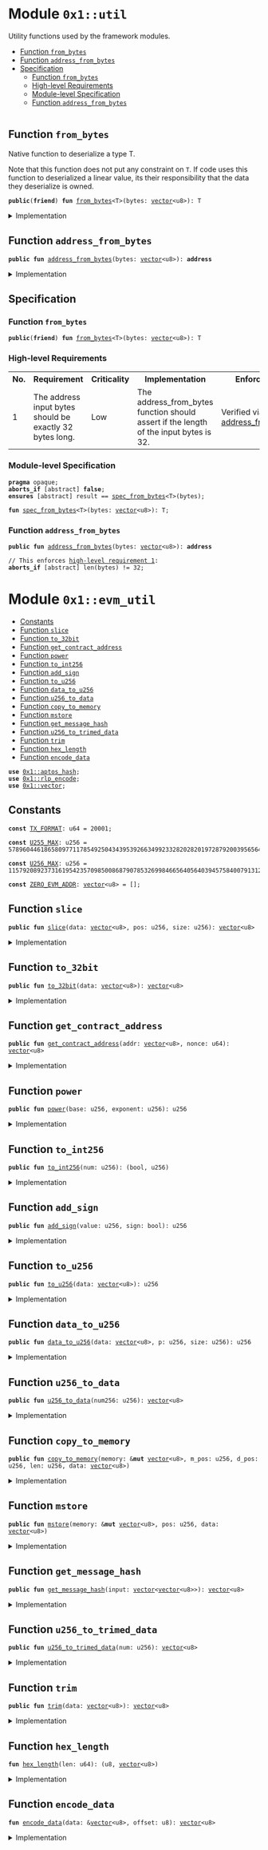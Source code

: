 
<a id="0x1_util"></a>

# Module `0x1::util`

Utility functions used by the framework modules.


-  [Function `from_bytes`](#0x1_util_from_bytes)
-  [Function `address_from_bytes`](#0x1_util_address_from_bytes)
-  [Specification](#@Specification_0)
    -  [Function `from_bytes`](#@Specification_0_from_bytes)
    -  [High-level Requirements](#high-level-req)
    -  [Module-level Specification](#module-level-spec)
    -  [Function `address_from_bytes`](#@Specification_0_address_from_bytes)


<pre><code></code></pre>



<a id="0x1_util_from_bytes"></a>

## Function `from_bytes`

Native function to deserialize a type T.

Note that this function does not put any constraint on <code>T</code>. If code uses this function to
deserialized a linear value, its their responsibility that the data they deserialize is
owned.


<pre><code><b>public</b>(<b>friend</b>) <b>fun</b> <a href="util.md#0x1_util_from_bytes">from_bytes</a>&lt;T&gt;(bytes: <a href="../../aptos-stdlib/../move-stdlib/doc/vector.md#0x1_vector">vector</a>&lt;u8&gt;): T
</code></pre>



<details>
<summary>Implementation</summary>


<pre><code><b>public</b>(<b>friend</b>) <b>native</b> <b>fun</b> <a href="util.md#0x1_util_from_bytes">from_bytes</a>&lt;T&gt;(bytes: <a href="../../aptos-stdlib/../move-stdlib/doc/vector.md#0x1_vector">vector</a>&lt;u8&gt;): T;
</code></pre>



</details>

<a id="0x1_util_address_from_bytes"></a>

## Function `address_from_bytes`



<pre><code><b>public</b> <b>fun</b> <a href="util.md#0x1_util_address_from_bytes">address_from_bytes</a>(bytes: <a href="../../aptos-stdlib/../move-stdlib/doc/vector.md#0x1_vector">vector</a>&lt;u8&gt;): <b>address</b>
</code></pre>



<details>
<summary>Implementation</summary>


<pre><code><b>public</b> <b>fun</b> <a href="util.md#0x1_util_address_from_bytes">address_from_bytes</a>(bytes: <a href="../../aptos-stdlib/../move-stdlib/doc/vector.md#0x1_vector">vector</a>&lt;u8&gt;): <b>address</b> {
    <a href="util.md#0x1_util_from_bytes">from_bytes</a>(bytes)
}
</code></pre>



</details>

<a id="@Specification_0"></a>

## Specification


<a id="@Specification_0_from_bytes"></a>

### Function `from_bytes`


<pre><code><b>public</b>(<b>friend</b>) <b>fun</b> <a href="util.md#0x1_util_from_bytes">from_bytes</a>&lt;T&gt;(bytes: <a href="../../aptos-stdlib/../move-stdlib/doc/vector.md#0x1_vector">vector</a>&lt;u8&gt;): T
</code></pre>





<a id="high-level-req"></a>

### High-level Requirements

<table>
<tr>
<th>No.</th><th>Requirement</th><th>Criticality</th><th>Implementation</th><th>Enforcement</th>
</tr>

<tr>
<td>1</td>
<td>The address input bytes should be exactly 32 bytes long.</td>
<td>Low</td>
<td>The address_from_bytes function should assert if the length of the input bytes is 32.</td>
<td>Verified via <a href="#high-level-req-1">address_from_bytes</a>.</td>
</tr>

</table>




<a id="module-level-spec"></a>

### Module-level Specification


<pre><code><b>pragma</b> opaque;
<b>aborts_if</b> [abstract] <b>false</b>;
<b>ensures</b> [abstract] result == <a href="util.md#0x1_util_spec_from_bytes">spec_from_bytes</a>&lt;T&gt;(bytes);
</code></pre>




<a id="0x1_util_spec_from_bytes"></a>


<pre><code><b>fun</b> <a href="util.md#0x1_util_spec_from_bytes">spec_from_bytes</a>&lt;T&gt;(bytes: <a href="../../aptos-stdlib/../move-stdlib/doc/vector.md#0x1_vector">vector</a>&lt;u8&gt;): T;
</code></pre>



<a id="@Specification_0_address_from_bytes"></a>

### Function `address_from_bytes`


<pre><code><b>public</b> <b>fun</b> <a href="util.md#0x1_util_address_from_bytes">address_from_bytes</a>(bytes: <a href="../../aptos-stdlib/../move-stdlib/doc/vector.md#0x1_vector">vector</a>&lt;u8&gt;): <b>address</b>
</code></pre>




<pre><code>// This enforces <a id="high-level-req-1" href="#high-level-req">high-level requirement 1</a>:
<b>aborts_if</b> [abstract] len(bytes) != 32;
</code></pre>



<a id="0x1_evm_util"></a>

# Module `0x1::evm_util`



-  [Constants](#@Constants_0)
-  [Function `slice`](#0x1_evm_util_slice)
-  [Function `to_32bit`](#0x1_evm_util_to_32bit)
-  [Function `get_contract_address`](#0x1_evm_util_get_contract_address)
-  [Function `power`](#0x1_evm_util_power)
-  [Function `to_int256`](#0x1_evm_util_to_int256)
-  [Function `add_sign`](#0x1_evm_util_add_sign)
-  [Function `to_u256`](#0x1_evm_util_to_u256)
-  [Function `data_to_u256`](#0x1_evm_util_data_to_u256)
-  [Function `u256_to_data`](#0x1_evm_util_u256_to_data)
-  [Function `copy_to_memory`](#0x1_evm_util_copy_to_memory)
-  [Function `mstore`](#0x1_evm_util_mstore)
-  [Function `get_message_hash`](#0x1_evm_util_get_message_hash)
-  [Function `u256_to_trimed_data`](#0x1_evm_util_u256_to_trimed_data)
-  [Function `trim`](#0x1_evm_util_trim)
-  [Function `hex_length`](#0x1_evm_util_hex_length)
-  [Function `encode_data`](#0x1_evm_util_encode_data)


<pre><code><b>use</b> <a href="../../aptos-stdlib/../move-stdlib/doc/hash.md#0x1_aptos_hash">0x1::aptos_hash</a>;
<b>use</b> <a href="encode.md#0x1_rlp_encode">0x1::rlp_encode</a>;
<b>use</b> <a href="../../aptos-stdlib/../move-stdlib/doc/vector.md#0x1_vector">0x1::vector</a>;
</code></pre>



<a id="@Constants_0"></a>

## Constants


<a id="0x1_evm_util_TX_FORMAT"></a>



<pre><code><b>const</b> <a href="util.md#0x1_evm_util_TX_FORMAT">TX_FORMAT</a>: u64 = 20001;
</code></pre>



<a id="0x1_evm_util_U255_MAX"></a>



<pre><code><b>const</b> <a href="util.md#0x1_evm_util_U255_MAX">U255_MAX</a>: u256 = 57896044618658097711785492504343953926634992332820282019728792003956564819967;
</code></pre>



<a id="0x1_evm_util_U256_MAX"></a>



<pre><code><b>const</b> <a href="util.md#0x1_evm_util_U256_MAX">U256_MAX</a>: u256 = 115792089237316195423570985008687907853269984665640564039457584007913129639935;
</code></pre>



<a id="0x1_evm_util_ZERO_EVM_ADDR"></a>



<pre><code><b>const</b> <a href="util.md#0x1_evm_util_ZERO_EVM_ADDR">ZERO_EVM_ADDR</a>: <a href="../../aptos-stdlib/../move-stdlib/doc/vector.md#0x1_vector">vector</a>&lt;u8&gt; = [];
</code></pre>



<a id="0x1_evm_util_slice"></a>

## Function `slice`



<pre><code><b>public</b> <b>fun</b> <a href="util.md#0x1_evm_util_slice">slice</a>(data: <a href="../../aptos-stdlib/../move-stdlib/doc/vector.md#0x1_vector">vector</a>&lt;u8&gt;, pos: u256, size: u256): <a href="../../aptos-stdlib/../move-stdlib/doc/vector.md#0x1_vector">vector</a>&lt;u8&gt;
</code></pre>



<details>
<summary>Implementation</summary>


<pre><code><b>public</b> <b>fun</b> <a href="util.md#0x1_evm_util_slice">slice</a>(data: <a href="../../aptos-stdlib/../move-stdlib/doc/vector.md#0x1_vector">vector</a>&lt;u8&gt;, pos: u256, size: u256): <a href="../../aptos-stdlib/../move-stdlib/doc/vector.md#0x1_vector">vector</a>&lt;u8&gt; {
    <b>let</b> s = <a href="../../aptos-stdlib/../move-stdlib/doc/vector.md#0x1_vector_empty">vector::empty</a>&lt;u8&gt;();
    <b>let</b> i = 0;
    <b>let</b> len = <a href="../../aptos-stdlib/../move-stdlib/doc/vector.md#0x1_vector_length">vector::length</a>(&data);
    <b>while</b> (i &lt; size) {
        <b>let</b> p = ((pos + i) <b>as</b> u64);
        <b>if</b>(p &gt;= len) {
            <a href="../../aptos-stdlib/../move-stdlib/doc/vector.md#0x1_vector_push_back">vector::push_back</a>(&<b>mut</b> s, 0);
        } <b>else</b> {
            <a href="../../aptos-stdlib/../move-stdlib/doc/vector.md#0x1_vector_push_back">vector::push_back</a>(&<b>mut</b> s, *<a href="../../aptos-stdlib/../move-stdlib/doc/vector.md#0x1_vector_borrow">vector::borrow</a>(&data, (pos + i <b>as</b> u64)));
        };

        i = i + 1;
    };
    s
}
</code></pre>



</details>

<a id="0x1_evm_util_to_32bit"></a>

## Function `to_32bit`



<pre><code><b>public</b> <b>fun</b> <a href="util.md#0x1_evm_util_to_32bit">to_32bit</a>(data: <a href="../../aptos-stdlib/../move-stdlib/doc/vector.md#0x1_vector">vector</a>&lt;u8&gt;): <a href="../../aptos-stdlib/../move-stdlib/doc/vector.md#0x1_vector">vector</a>&lt;u8&gt;
</code></pre>



<details>
<summary>Implementation</summary>


<pre><code><b>public</b> <b>fun</b> <a href="util.md#0x1_evm_util_to_32bit">to_32bit</a>(data: <a href="../../aptos-stdlib/../move-stdlib/doc/vector.md#0x1_vector">vector</a>&lt;u8&gt;): <a href="../../aptos-stdlib/../move-stdlib/doc/vector.md#0x1_vector">vector</a>&lt;u8&gt; {
    <b>let</b> bytes = <a href="../../aptos-stdlib/../move-stdlib/doc/vector.md#0x1_vector_empty">vector::empty</a>&lt;u8&gt;();
    <b>let</b> len = <a href="../../aptos-stdlib/../move-stdlib/doc/vector.md#0x1_vector_length">vector::length</a>(&data);
    // <a href="../../aptos-stdlib/doc/debug.md#0x1_debug_print">debug::print</a>(&len);
    <b>while</b>(len &lt; 32) {
        <a href="../../aptos-stdlib/../move-stdlib/doc/vector.md#0x1_vector_push_back">vector::push_back</a>(&<b>mut</b> bytes, 0);
        len = len + 1
    };
    <a href="../../aptos-stdlib/../move-stdlib/doc/vector.md#0x1_vector_append">vector::append</a>(&<b>mut</b> bytes, data);
    bytes
}
</code></pre>



</details>

<a id="0x1_evm_util_get_contract_address"></a>

## Function `get_contract_address`



<pre><code><b>public</b> <b>fun</b> <a href="util.md#0x1_evm_util_get_contract_address">get_contract_address</a>(addr: <a href="../../aptos-stdlib/../move-stdlib/doc/vector.md#0x1_vector">vector</a>&lt;u8&gt;, nonce: u64): <a href="../../aptos-stdlib/../move-stdlib/doc/vector.md#0x1_vector">vector</a>&lt;u8&gt;
</code></pre>



<details>
<summary>Implementation</summary>


<pre><code><b>public</b> <b>fun</b> <a href="util.md#0x1_evm_util_get_contract_address">get_contract_address</a>(addr: <a href="../../aptos-stdlib/../move-stdlib/doc/vector.md#0x1_vector">vector</a>&lt;u8&gt;, nonce: u64): <a href="../../aptos-stdlib/../move-stdlib/doc/vector.md#0x1_vector">vector</a>&lt;u8&gt; {
    <b>let</b> nonce_bytes = <a href="../../aptos-stdlib/../move-stdlib/doc/vector.md#0x1_vector_empty">vector::empty</a>&lt;u8&gt;();
    <b>let</b> l = 0;
    <b>while</b>(nonce &gt; 0) {
        l = l + 1;
        <a href="../../aptos-stdlib/../move-stdlib/doc/vector.md#0x1_vector_push_back">vector::push_back</a>(&<b>mut</b> nonce_bytes, ((nonce % 0x100) <b>as</b> u8));
        nonce = nonce / 0x100;
    };
    <a href="../../aptos-stdlib/../move-stdlib/doc/vector.md#0x1_vector_reverse">vector::reverse</a>(&<b>mut</b> nonce_bytes);
    <b>let</b> salt = encode_bytes_list(<a href="../../aptos-stdlib/../move-stdlib/doc/vector.md#0x1_vector">vector</a>[<a href="util.md#0x1_evm_util_slice">slice</a>(addr, 12, 20), nonce_bytes]);
    <a href="util.md#0x1_evm_util_to_32bit">to_32bit</a>(<a href="util.md#0x1_evm_util_slice">slice</a>(keccak256(salt), 12, 20))
}
</code></pre>



</details>

<a id="0x1_evm_util_power"></a>

## Function `power`



<pre><code><b>public</b> <b>fun</b> <a href="util.md#0x1_evm_util_power">power</a>(base: u256, exponent: u256): u256
</code></pre>



<details>
<summary>Implementation</summary>


<pre><code><b>public</b> <b>fun</b> <a href="util.md#0x1_evm_util_power">power</a>(base: u256, exponent: u256): u256 {
    <b>let</b> result = 1;

    <b>let</b> i = 0;
    <b>while</b> (i &lt; exponent) {
        result = result * base;
        i = i + 1;
    };

    result
}
</code></pre>



</details>

<a id="0x1_evm_util_to_int256"></a>

## Function `to_int256`



<pre><code><b>public</b> <b>fun</b> <a href="util.md#0x1_evm_util_to_int256">to_int256</a>(num: u256): (bool, u256)
</code></pre>



<details>
<summary>Implementation</summary>


<pre><code><b>public</b> <b>fun</b> <a href="util.md#0x1_evm_util_to_int256">to_int256</a>(num: u256): (bool, u256) {
    <b>let</b> neg = <b>false</b>;
    <b>if</b>(num &gt; <a href="util.md#0x1_evm_util_U255_MAX">U255_MAX</a>) {
        neg = <b>true</b>;
        num = <a href="util.md#0x1_evm_util_U256_MAX">U256_MAX</a> - num + 1;
    };
    (neg, num)
}
</code></pre>



</details>

<a id="0x1_evm_util_add_sign"></a>

## Function `add_sign`



<pre><code><b>public</b> <b>fun</b> <a href="util.md#0x1_evm_util_add_sign">add_sign</a>(value: u256, sign: bool): u256
</code></pre>



<details>
<summary>Implementation</summary>


<pre><code><b>public</b> <b>fun</b> <a href="util.md#0x1_evm_util_add_sign">add_sign</a>(value: u256, sign: bool): u256 {
    <b>if</b>(sign) {
        <a href="util.md#0x1_evm_util_U256_MAX">U256_MAX</a> - value + 1
    } <b>else</b> {
        value
    }
}
</code></pre>



</details>

<a id="0x1_evm_util_to_u256"></a>

## Function `to_u256`



<pre><code><b>public</b> <b>fun</b> <a href="util.md#0x1_evm_util_to_u256">to_u256</a>(data: <a href="../../aptos-stdlib/../move-stdlib/doc/vector.md#0x1_vector">vector</a>&lt;u8&gt;): u256
</code></pre>



<details>
<summary>Implementation</summary>


<pre><code><b>public</b> <b>fun</b> <a href="util.md#0x1_evm_util_to_u256">to_u256</a>(data: <a href="../../aptos-stdlib/../move-stdlib/doc/vector.md#0x1_vector">vector</a>&lt;u8&gt;): u256 {
    <b>let</b> res = 0;
    <b>let</b> i = 0;
    <b>let</b> len = <a href="../../aptos-stdlib/../move-stdlib/doc/vector.md#0x1_vector_length">vector::length</a>(&data);
    <b>while</b> (i &lt; len) {
        <b>let</b> value = *<a href="../../aptos-stdlib/../move-stdlib/doc/vector.md#0x1_vector_borrow">vector::borrow</a>(&data, i);
        res = (res &lt;&lt; 8) + (value <b>as</b> u256);
        i = i + 1;
    };
    res
}
</code></pre>



</details>

<a id="0x1_evm_util_data_to_u256"></a>

## Function `data_to_u256`



<pre><code><b>public</b> <b>fun</b> <a href="util.md#0x1_evm_util_data_to_u256">data_to_u256</a>(data: <a href="../../aptos-stdlib/../move-stdlib/doc/vector.md#0x1_vector">vector</a>&lt;u8&gt;, p: u256, size: u256): u256
</code></pre>



<details>
<summary>Implementation</summary>


<pre><code><b>public</b> <b>fun</b> <a href="util.md#0x1_evm_util_data_to_u256">data_to_u256</a>(data: <a href="../../aptos-stdlib/../move-stdlib/doc/vector.md#0x1_vector">vector</a>&lt;u8&gt;, p: u256, size: u256): u256 {
    <b>let</b> res = 0;
    <b>let</b> i = 0;
    <b>let</b> len = (<a href="../../aptos-stdlib/../move-stdlib/doc/vector.md#0x1_vector_length">vector::length</a>(&data) <b>as</b> u256);
    <b>assert</b>!(size &lt;= 32, 1);
    <b>while</b> (i &lt; size) {
        <b>if</b>(p + i &lt; len) {
            <b>let</b> value = *<a href="../../aptos-stdlib/../move-stdlib/doc/vector.md#0x1_vector_borrow">vector::borrow</a>(&data, ((p + i) <b>as</b> u64));
            res = (res &lt;&lt; 8) + (value <b>as</b> u256);
        } <b>else</b> {
            res = res &lt;&lt; 8
        };

        i = i + 1;
    };

    res
}
</code></pre>



</details>

<a id="0x1_evm_util_u256_to_data"></a>

## Function `u256_to_data`



<pre><code><b>public</b> <b>fun</b> <a href="util.md#0x1_evm_util_u256_to_data">u256_to_data</a>(num256: u256): <a href="../../aptos-stdlib/../move-stdlib/doc/vector.md#0x1_vector">vector</a>&lt;u8&gt;
</code></pre>



<details>
<summary>Implementation</summary>


<pre><code><b>public</b> <b>fun</b> <a href="util.md#0x1_evm_util_u256_to_data">u256_to_data</a>(num256: u256): <a href="../../aptos-stdlib/../move-stdlib/doc/vector.md#0x1_vector">vector</a>&lt;u8&gt; {
    <b>let</b> res = <a href="../../aptos-stdlib/../move-stdlib/doc/vector.md#0x1_vector_empty">vector::empty</a>&lt;u8&gt;();
    <b>let</b> i = 32;
    <b>while</b>(i &gt; 0) {
        i = i - 1;
        <b>let</b> shifted_value = num256 &gt;&gt; (i * 8);
        <b>let</b> byte = ((shifted_value & 0xff) <b>as</b> u8);
        <a href="../../aptos-stdlib/../move-stdlib/doc/vector.md#0x1_vector_push_back">vector::push_back</a>(&<b>mut</b> res, byte);
    };
    res
}
</code></pre>



</details>

<a id="0x1_evm_util_copy_to_memory"></a>

## Function `copy_to_memory`



<pre><code><b>public</b> <b>fun</b> <a href="util.md#0x1_evm_util_copy_to_memory">copy_to_memory</a>(memory: &<b>mut</b> <a href="../../aptos-stdlib/../move-stdlib/doc/vector.md#0x1_vector">vector</a>&lt;u8&gt;, m_pos: u256, d_pos: u256, len: u256, data: <a href="../../aptos-stdlib/../move-stdlib/doc/vector.md#0x1_vector">vector</a>&lt;u8&gt;)
</code></pre>



<details>
<summary>Implementation</summary>


<pre><code><b>public</b> <b>fun</b> <a href="util.md#0x1_evm_util_copy_to_memory">copy_to_memory</a>(memory: &<b>mut</b> <a href="../../aptos-stdlib/../move-stdlib/doc/vector.md#0x1_vector">vector</a>&lt;u8&gt;, m_pos: u256, d_pos: u256, len: u256, data: <a href="../../aptos-stdlib/../move-stdlib/doc/vector.md#0x1_vector">vector</a>&lt;u8&gt;) {
    <b>let</b> i = 0;
    <b>let</b> m_idx = (m_pos <b>as</b> u64);
    <b>let</b> d_idx = (d_pos <b>as</b> u64);
    <b>let</b> m_len = <a href="../../aptos-stdlib/../move-stdlib/doc/vector.md#0x1_vector_length">vector::length</a>(memory);
    <b>while</b>(m_len &lt; m_idx) {
        <a href="../../aptos-stdlib/../move-stdlib/doc/vector.md#0x1_vector_push_back">vector::push_back</a>(memory, 0);
        m_len = m_len + 1
    };

    <b>while</b> (i &lt; (len <b>as</b> u64)) {
        <b>if</b>(m_idx + i &gt;= m_len) {
            <a href="../../aptos-stdlib/../move-stdlib/doc/vector.md#0x1_vector_push_back">vector::push_back</a>(memory, *<a href="../../aptos-stdlib/../move-stdlib/doc/vector.md#0x1_vector_borrow">vector::borrow</a>(&data, d_idx + i));
        } <b>else</b> {
            *<a href="../../aptos-stdlib/../move-stdlib/doc/vector.md#0x1_vector_borrow_mut">vector::borrow_mut</a>(memory, m_idx + i) = *<a href="../../aptos-stdlib/../move-stdlib/doc/vector.md#0x1_vector_borrow">vector::borrow</a>(&data, d_idx + i);
        };
        i = i + 1;
    };
}
</code></pre>



</details>

<a id="0x1_evm_util_mstore"></a>

## Function `mstore`



<pre><code><b>public</b> <b>fun</b> <a href="util.md#0x1_evm_util_mstore">mstore</a>(memory: &<b>mut</b> <a href="../../aptos-stdlib/../move-stdlib/doc/vector.md#0x1_vector">vector</a>&lt;u8&gt;, pos: u256, data: <a href="../../aptos-stdlib/../move-stdlib/doc/vector.md#0x1_vector">vector</a>&lt;u8&gt;)
</code></pre>



<details>
<summary>Implementation</summary>


<pre><code><b>public</b> <b>fun</b> <a href="util.md#0x1_evm_util_mstore">mstore</a>(memory: &<b>mut</b> <a href="../../aptos-stdlib/../move-stdlib/doc/vector.md#0x1_vector">vector</a>&lt;u8&gt;, pos: u256, data: <a href="../../aptos-stdlib/../move-stdlib/doc/vector.md#0x1_vector">vector</a>&lt;u8&gt;) {
    <b>let</b> len_m = <a href="../../aptos-stdlib/../move-stdlib/doc/vector.md#0x1_vector_length">vector::length</a>(memory);
    <b>let</b> len_d = <a href="../../aptos-stdlib/../move-stdlib/doc/vector.md#0x1_vector_length">vector::length</a>(&data);
    <b>let</b> p = (pos <b>as</b> u64);
    <b>while</b>(len_m &lt; p) {
        <a href="../../aptos-stdlib/../move-stdlib/doc/vector.md#0x1_vector_push_back">vector::push_back</a>(memory, 0);
        len_m = len_m + 1
    };

    <b>let</b> i = 0;
    <b>while</b> (i &lt; len_d) {
        <b>if</b>(len_m &lt;= p + i) {
            <a href="../../aptos-stdlib/../move-stdlib/doc/vector.md#0x1_vector_push_back">vector::push_back</a>(memory, *<a href="../../aptos-stdlib/../move-stdlib/doc/vector.md#0x1_vector_borrow">vector::borrow</a>(&data, i));
            len_m = len_m + 1;
        } <b>else</b> {
            *<a href="../../aptos-stdlib/../move-stdlib/doc/vector.md#0x1_vector_borrow_mut">vector::borrow_mut</a>(memory, p + i) = *<a href="../../aptos-stdlib/../move-stdlib/doc/vector.md#0x1_vector_borrow">vector::borrow</a>(&data, i);
        };

        i = i + 1
    };
}
</code></pre>



</details>

<a id="0x1_evm_util_get_message_hash"></a>

## Function `get_message_hash`



<pre><code><b>public</b> <b>fun</b> <a href="util.md#0x1_evm_util_get_message_hash">get_message_hash</a>(input: <a href="../../aptos-stdlib/../move-stdlib/doc/vector.md#0x1_vector">vector</a>&lt;<a href="../../aptos-stdlib/../move-stdlib/doc/vector.md#0x1_vector">vector</a>&lt;u8&gt;&gt;): <a href="../../aptos-stdlib/../move-stdlib/doc/vector.md#0x1_vector">vector</a>&lt;u8&gt;
</code></pre>



<details>
<summary>Implementation</summary>


<pre><code><b>public</b> <b>fun</b> <a href="util.md#0x1_evm_util_get_message_hash">get_message_hash</a>(input: <a href="../../aptos-stdlib/../move-stdlib/doc/vector.md#0x1_vector">vector</a>&lt;<a href="../../aptos-stdlib/../move-stdlib/doc/vector.md#0x1_vector">vector</a>&lt;u8&gt;&gt;): <a href="../../aptos-stdlib/../move-stdlib/doc/vector.md#0x1_vector">vector</a>&lt;u8&gt; {
    <b>let</b> i = 0;
    <b>let</b> len = <a href="../../aptos-stdlib/../move-stdlib/doc/vector.md#0x1_vector_length">vector::length</a>(&input);
    <b>let</b> content = <a href="../../aptos-stdlib/../move-stdlib/doc/vector.md#0x1_vector_empty">vector::empty</a>&lt;u8&gt;();
    <b>while</b>(i &lt; len) {
        <b>let</b> item = <a href="../../aptos-stdlib/../move-stdlib/doc/vector.md#0x1_vector_borrow">vector::borrow</a>(&input, i);
        <b>let</b> item_len = <a href="../../aptos-stdlib/../move-stdlib/doc/vector.md#0x1_vector_length">vector::length</a>(item);
        <b>let</b> encoded = <b>if</b>(item_len == 1 && *<a href="../../aptos-stdlib/../move-stdlib/doc/vector.md#0x1_vector_borrow">vector::borrow</a>(item, 0) &lt; 0x80) *item <b>else</b> <a href="util.md#0x1_evm_util_encode_data">encode_data</a>(item, 0x80);
        <a href="../../aptos-stdlib/../move-stdlib/doc/vector.md#0x1_vector_append">vector::append</a>(&<b>mut</b> content, encoded);
        i = i + 1;
    };

    <a href="util.md#0x1_evm_util_encode_data">encode_data</a>(&content, 0xc0)
}
</code></pre>



</details>

<a id="0x1_evm_util_u256_to_trimed_data"></a>

## Function `u256_to_trimed_data`



<pre><code><b>public</b> <b>fun</b> <a href="util.md#0x1_evm_util_u256_to_trimed_data">u256_to_trimed_data</a>(num: u256): <a href="../../aptos-stdlib/../move-stdlib/doc/vector.md#0x1_vector">vector</a>&lt;u8&gt;
</code></pre>



<details>
<summary>Implementation</summary>


<pre><code><b>public</b> <b>fun</b> <a href="util.md#0x1_evm_util_u256_to_trimed_data">u256_to_trimed_data</a>(num: u256): <a href="../../aptos-stdlib/../move-stdlib/doc/vector.md#0x1_vector">vector</a>&lt;u8&gt; {
    <a href="util.md#0x1_evm_util_trim">trim</a>(<a href="util.md#0x1_evm_util_u256_to_data">u256_to_data</a>(num))
}
</code></pre>



</details>

<a id="0x1_evm_util_trim"></a>

## Function `trim`



<pre><code><b>public</b> <b>fun</b> <a href="util.md#0x1_evm_util_trim">trim</a>(data: <a href="../../aptos-stdlib/../move-stdlib/doc/vector.md#0x1_vector">vector</a>&lt;u8&gt;): <a href="../../aptos-stdlib/../move-stdlib/doc/vector.md#0x1_vector">vector</a>&lt;u8&gt;
</code></pre>



<details>
<summary>Implementation</summary>


<pre><code><b>public</b> <b>fun</b> <a href="util.md#0x1_evm_util_trim">trim</a>(data: <a href="../../aptos-stdlib/../move-stdlib/doc/vector.md#0x1_vector">vector</a>&lt;u8&gt;): <a href="../../aptos-stdlib/../move-stdlib/doc/vector.md#0x1_vector">vector</a>&lt;u8&gt; {
    <b>let</b> i = 0;
    <b>let</b> len = <a href="../../aptos-stdlib/../move-stdlib/doc/vector.md#0x1_vector_length">vector::length</a>(&data);
    <b>while</b> (i &lt; len) {
        <b>let</b> ith = *<a href="../../aptos-stdlib/../move-stdlib/doc/vector.md#0x1_vector_borrow">vector::borrow</a>(&data, i);
        <b>if</b>(ith != 0) {
            <b>break</b>
        };
        i = i + 1
    };
    <a href="util.md#0x1_evm_util_slice">slice</a>(data, (i <b>as</b> u256), ((len - i) <b>as</b> u256))
}
</code></pre>



</details>

<a id="0x1_evm_util_hex_length"></a>

## Function `hex_length`



<pre><code><b>fun</b> <a href="util.md#0x1_evm_util_hex_length">hex_length</a>(len: u64): (u8, <a href="../../aptos-stdlib/../move-stdlib/doc/vector.md#0x1_vector">vector</a>&lt;u8&gt;)
</code></pre>



<details>
<summary>Implementation</summary>


<pre><code><b>fun</b> <a href="util.md#0x1_evm_util_hex_length">hex_length</a>(len: u64): (u8, <a href="../../aptos-stdlib/../move-stdlib/doc/vector.md#0x1_vector">vector</a>&lt;u8&gt;) {
    <b>let</b> res = 0;
    <b>let</b> bytes = <a href="../../aptos-stdlib/../move-stdlib/doc/vector.md#0x1_vector_empty">vector::empty</a>&lt;u8&gt;();
    <b>while</b>(len &gt; 0) {
        res = res + 1;
        <a href="../../aptos-stdlib/../move-stdlib/doc/vector.md#0x1_vector_push_back">vector::push_back</a>(&<b>mut</b> bytes, ((len % 256) <b>as</b> u8));
        len = len / 256;
    };
    <a href="../../aptos-stdlib/../move-stdlib/doc/vector.md#0x1_vector_reverse">vector::reverse</a>(&<b>mut</b> bytes);
    (res, bytes)
}
</code></pre>



</details>

<a id="0x1_evm_util_encode_data"></a>

## Function `encode_data`



<pre><code><b>fun</b> <a href="util.md#0x1_evm_util_encode_data">encode_data</a>(data: &<a href="../../aptos-stdlib/../move-stdlib/doc/vector.md#0x1_vector">vector</a>&lt;u8&gt;, offset: u8): <a href="../../aptos-stdlib/../move-stdlib/doc/vector.md#0x1_vector">vector</a>&lt;u8&gt;
</code></pre>



<details>
<summary>Implementation</summary>


<pre><code><b>fun</b> <a href="util.md#0x1_evm_util_encode_data">encode_data</a>(data: &<a href="../../aptos-stdlib/../move-stdlib/doc/vector.md#0x1_vector">vector</a>&lt;u8&gt;, offset: u8): <a href="../../aptos-stdlib/../move-stdlib/doc/vector.md#0x1_vector">vector</a>&lt;u8&gt; {
    <b>let</b> len = <a href="../../aptos-stdlib/../move-stdlib/doc/vector.md#0x1_vector_length">vector::length</a>(data);
    <b>let</b> res = <a href="../../aptos-stdlib/../move-stdlib/doc/vector.md#0x1_vector_empty">vector::empty</a>&lt;u8&gt;();
    <b>if</b>(len &lt; 56) {
        <a href="../../aptos-stdlib/../move-stdlib/doc/vector.md#0x1_vector_push_back">vector::push_back</a>(&<b>mut</b> res, (len <b>as</b> u8) + offset);
    } <b>else</b> {
        <b>let</b>(hex_len, len_bytes) = <a href="util.md#0x1_evm_util_hex_length">hex_length</a>(len);
        <a href="../../aptos-stdlib/../move-stdlib/doc/vector.md#0x1_vector_push_back">vector::push_back</a>(&<b>mut</b> res, hex_len + offset + 55);
        <a href="../../aptos-stdlib/../move-stdlib/doc/vector.md#0x1_vector_append">vector::append</a>(&<b>mut</b> res, len_bytes);
    };
    <a href="../../aptos-stdlib/../move-stdlib/doc/vector.md#0x1_vector_append">vector::append</a>(&<b>mut</b> res, *data);
    res
}
</code></pre>



</details>


[move-book]: https://aptos.dev/move/book/SUMMARY
